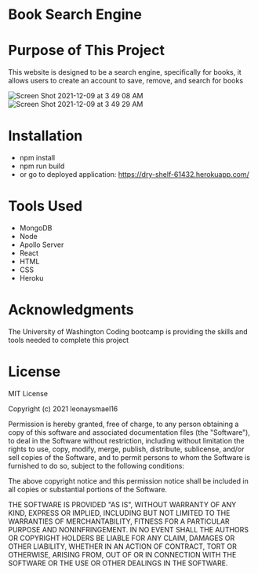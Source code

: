 # Book Search Engine

# Purpose of This Project

This website is designed to be a search engine, specifically for books, it allows
users to create an account to save, remove, and search for books

![Screen Shot 2021-12-09 at 3 49 08 AM](https://user-images.githubusercontent.com/84559394/145392289-d6e7b8b2-1754-48fc-a293-759adc50188c.png)
![Screen Shot 2021-12-09 at 3 49 29 AM](https://user-images.githubusercontent.com/84559394/145392310-7d2664b1-d741-4389-a4d3-95047789a905.png)

# Installation

- npm install
- npm run build
- or go to deployed application: https://dry-shelf-61432.herokuapp.com/

# Tools Used
- MongoDB
- Node
- Apollo Server
- React
- HTML
- CSS
- Heroku

# Acknowledgments

The University of Washington Coding bootcamp is providing the skills and tools needed to complete this project

# License 

MIT License

Copyright (c) 2021 leonaysmael16

Permission is hereby granted, free of charge, to any person obtaining a copy
of this software and associated documentation files (the "Software"), to deal
in the Software without restriction, including without limitation the rights
to use, copy, modify, merge, publish, distribute, sublicense, and/or sell
copies of the Software, and to permit persons to whom the Software is
furnished to do so, subject to the following conditions:

The above copyright notice and this permission notice shall be included in all
copies or substantial portions of the Software.

THE SOFTWARE IS PROVIDED "AS IS", WITHOUT WARRANTY OF ANY KIND, EXPRESS OR
IMPLIED, INCLUDING BUT NOT LIMITED TO THE WARRANTIES OF MERCHANTABILITY,
FITNESS FOR A PARTICULAR PURPOSE AND NONINFRINGEMENT. IN NO EVENT SHALL THE
AUTHORS OR COPYRIGHT HOLDERS BE LIABLE FOR ANY CLAIM, DAMAGES OR OTHER
LIABILITY, WHETHER IN AN ACTION OF CONTRACT, TORT OR OTHERWISE, ARISING FROM,
OUT OF OR IN CONNECTION WITH THE SOFTWARE OR THE USE OR OTHER DEALINGS IN THE
SOFTWARE.
